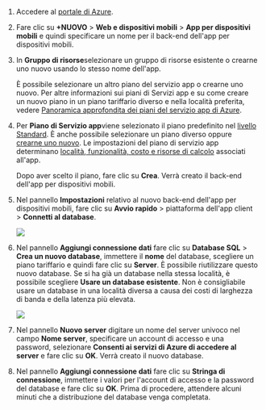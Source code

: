 1. Accedere al [portale di Azure].
2. Fare clic su **+NUOVO** > **Web e dispositivi mobili** > **App per dispositivi mobili** e quindi specificare un nome per il back-end dell'app per dispositivi mobili.
3. In **Gruppo di risorse**selezionare un gruppo di risorse esistente o crearne uno nuovo usando lo stesso nome dell'app. 
   
    È possibile selezionare un altro piano del servizio app o crearne uno nuovo. Per altre informazioni sui piani di Servizi app e su come creare un nuovo piano in un piano tariffario diverso e nella località preferita, vedere [Panoramica approfondita dei piani del servizio app di Azure](../articles/app-service/azure-web-sites-web-hosting-plans-in-depth-overview.md).
4. Per **Piano di Servizio app**viene selezionato il piano predefinito nel [livello Standard](https://azure.microsoft.com/pricing/details/app-service/). È anche possibile selezionare un piano diverso oppure [crearne uno nuovo](../articles/app-service/app-service-plan-manage.md#create-an-app-service-plan). Le impostazioni del piano di servizio app determinano [località, funzionalità, costo e risorse di calcolo](https://azure.microsoft.com/pricing/details/app-service/) associati all'app. 
   
    Dopo aver scelto il piano, fare clic su **Crea**. Verrà creato il back-end dell'app per dispositivi mobili. 
5. Nel pannello **Impostazioni** relativo al nuovo back-end dell'app per dispositivi mobili, fare clic su **Avvio rapido** > piattaforma dell'app client > **Connetti al database**. 
   
    ![](./media/app-service-mobile-dotnet-backend-create-new-service/dotnet-backend-create-data-connection.png)
6. Nel pannello **Aggiungi connessione dati** fare clic su **Database SQL** > **Crea un nuovo database**, immettere il **nome** del database, scegliere un piano tariffario e quindi fare clic su **Server**.  È possibile riutilizzare questo nuovo database. Se si ha già un database nella stessa località, è possibile scegliere **Usare un database esistente**. Non è consigliabile usare un database in una località diversa a causa dei costi di larghezza di banda e della latenza più elevata.
   
    ![](./media/app-service-mobile-dotnet-backend-create-new-service/dotnet-backend-create-db.png)
7. Nel pannello **Nuovo server** digitare un nome del server univoco nel campo **Nome server**, specificare un account di accesso e una password, selezionare **Consenti ai servizi di Azure di accedere al server** e fare clic su **OK**. Verrà creato il nuovo database.
8. Nel pannello **Aggiungi connessione dati** fare clic su **Stringa di connessione**, immettere i valori per l'account di accesso e la password del database e fare clic su **OK**. Prima di procedere, attendere alcuni minuti che a distribuzione del database venga completata.

<!-- URLs. -->
[portale di Azure]: https://portal.azure.com/
